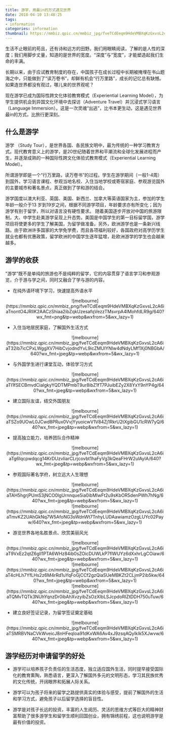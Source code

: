```yaml
---
title: 游学，用最in的方式遇见世界
date: 2018-04-10 13:48:25
tags:
- information
categories: information
thumbnail: https://mmbiz.qpic.cn/mmbiz_jpg/fveTCdEeqm9HdeVMBXqKzGxvsL2cA6iaTSZo9UOwL0JCwd8PRux0VvjYyuoicwV1V84Zj1RkrU2tXgibGU1cRW7yQ/640?wx_fmt=jpeg&tp=webp&wxfrom=5&wx_lazy=1
---
```

生活不止眼前的苟且，还有诗和远方的田野。我们用眼睛阅读，了解的是人性的深度；我们用脚步丈量，知道的是世界的宽度。“深度”与“宽度”，才能塑造起我们生命的丰满。

 

长期以来，由于应试教育制度的存在，中国孩子在成长过程中长期被掩埋在书山题海之中，只能做到了“读万卷书”，却鲜有机会“行万里路”，成长的记忆总有缺憾。如果连世界都没有观过，哪儿来的世界观呢？

 

现在游学已成为国际性跨文化体验教育模式（Experiential Learning Model），为学生提供机会到异国文化环境中去探访（Adventure Travel）并沉浸式学习语言（Language Immersion）。这是一次灵魂“出逃”，比书本更生动，这是遇见世界最in的方式，比旅行更深刻。



## 什么是游学

游学 （Study Tour），是世界各国、各民族文明中，最为传统的一种学习教育方式。现代教育意义上的游学，是20世纪随着世界和平潮流和全球化发展进程而产生，并逐渐成熟的一种国际性跨文化体验式教育模式（Experiential Learning Model）。

所谓游学即是一个“行万里路，读万卷书”的过程。学生在游学期间（一般1-4周）到国外，学习语言课程、参观当地名校、入住当地学校或寄宿家庭、参观游览国外的主要城市和著名景点，真正做到了学和游的结合。



游学国度以澳大利亚、英国、美国、新西兰、加拿大等英语国家为主，参加的学生年龄一般介于13 岁到19岁之间，根据不同游学项目，年龄要求亦有所变化；因为游学有别于留学，所以对语言没有硬性要求。 随着美国逐步开放对中国的旅游限制，大、中学生赴美游学呈现上升态势。美国是中国学生的第一目标留学国，游学项目将使更多的学生了解美国，为留学做准备。另外，欧洲游学也是一条新兴线路。由于欧洲许多国家的大学免学费，而且各项福利较好，各国政府对高学历学生就业也都有优惠政策，留学欧洲的中国学生逐年猛增，赴欧洲游学的学生也会越来越多。



## 游学的收获

"游学"既不是单纯的旅游也不是纯粹的留学，它的内容贯穿了语言学习和参观游览，介于游与学之间，同时又融合了学与游的内容。


* 在纯外语环境下学习，快速提高外语水平


<div align=center>
![melbourne](https://mmbiz.qpic.cn/mmbiz_png/fveTCdEeqm9HdeVMBXqKzGxvsL2cA6iaTnontO4JRIlK2AACzShiaa2ibZqkUzesafqVezzTMsvrpA4IMohfdLR9g/640?wx_fmt=png&tp=webp&wxfrom=5&wx_lazy=1)
</div>


* 入住当地居民家庭，了解国外生活方式
<div align=center>
![melbourne](https://mmbiz.qpic.cn/mmbiz_jpg/fveTCdEeqm9HdeVMBXqKzGxvsL2cA6iaT32ib7icCPxLWggXV7HibCvjodndYvL9icZMUIYNIw4dNdyLMf1Xj0NBGbA/640?wx_fmt=jpeg&tp=webp&wxfrom=5&wx_lazy=1)
</div>




* 与外国学生进行课堂互动，体验学习方式

<div align=center>
![melbourne](https://mmbiz.qpic.cn/mmbiz_jpg/fveTCdEeqm9HdeVMBXqKzGxvsL2cA6iaTI1fSECBmvdCialgkyYQDTMPmbT9ur8ibZ1fT7PJuibEZy2X8YxY9nYP4g/640?wx_fmt=jpeg&tp=webp&wxfrom=5&wx_lazy=1)
</div>



* 建立国际友谊，结交外国朋友

<div align=center>
![melbourne](https://mmbiz.qpic.cn/mmbiz_jpg/fveTCdEeqm9HdeVMBXqKzGxvsL2cA6iaTSZo9UOwL0JCwd8PRux0VvjYyuoicwV1V84Zj1RkrU2tXgibGU1cRW7yQ/640?wx_fmt=jpeg&tp=webp&wxfrom=5&wx_lazy=1)
</div>



* 提高独立能力，培养团队合作精神

<div align=center>
![melbourne](https://mmbiz.qpic.cn/mmbiz_jpg/fveTCdEeqm9HdeVMBXqKzGxvsL2cA6iaTg6lqcpwdqcg14KrDUzvIiarCLrjcovbt1haFyVg3kQeaFHrW2ulAyIA/640?wx_fmt=jpeg&tp=webp&wxfrom=5&wx_lazy=1)
</div>



* 参观国际著名学府，树立远大人生理想

<div align=center>
![melbourne](https://mmbiz.qpic.cn/mmbiz_jpg/fveTCdEeqm9HdeVMBXqKzGxvsL2cA6iaTAH5hgrjPUmS3jNCO0lgUrnnque5ia0ibMlwFt2u9sKbOR5denPWh7hNg/640?wx_fmt=jpeg&tp=webp&wxfrom=5&wx_lazy=1)
</div>
<div align=center>
![melbourne](https://mmbiz.qpic.cn/mmbiz_jpg/fveTCdEeqm9HdeVMBXqKzGxvsL2cA6iaTmvKZ2UAhGkNq7W5AfoNG3sWdnWt7TnhyLUDAawiamzOzgLUYc02Payw/640?wx_fmt=jpeg&tp=webp&wxfrom=5&wx_lazy=1)
</div>



* 游览世界各地名胜景点、欣赏美丽风光
<div align=center>
![melbourne](https://mmbiz.qpic.cn/mmbiz_jpg/fveTCdEeqm9HdeVMBXqKzGxvsL2cA6iaT9VxEz2qtZ6glI1PTA6WHz84ib0sZOicDUWLkP7flWUYz6dXxhrLgCOiaw/640?wx_fmt=jpeg&tp=webp&wxfrom=5&wx_lazy=1)
</div>



<div align=center>
![melbourne](https://mmbiz.qpic.cn/mmbiz_jpg/fveTCdEeqm9HdeVMBXqKzGxvsL2cA6iaT4cHLh7YfLHs2z6M4rRd1uYqFoGjCCf2gzQiaSUeMBKZt2CLjmP2ib5kw/640?wx_fmt=jpeg&tp=webp&wxfrom=5&wx_lazy=1)
</div>
<div align=center>
![melbourne](https://mmbiz.qpic.cn/mmbiz_jpg/fveTCdEeqm9HdeVMBXqKzGxvsL2cA6iaTQMvTQTk3NUhYqnzDr0ibAhXvzyibZsOzXIbLSJcpdoRIZtDDH750uTuw/640?wx_fmt=jpeg&tp=webp&wxfrom=5&wx_lazy=1)
</div>

* 建立良好签证记录，为留学签证奠定基础

<div align=center>
![melbourne](https://mmbiz.qpic.cn/mmbiz_jpg/fveTCdEeqm9HdeVMBXqKzGxvsL2cA6iaTSMRBVNaCVkWveicJ8nHFeqloa91dKxWA6Av4xJ9zsqAQyIkIk5XJwvw/640?wx_fmt=jpeg&tp=webp&wxfrom=5&wx_lazy=1)
</div>


## 游学经历对申请留学的好处

* 游学可以培养孩子负责任的生活态度，独立适应国外生活，同时提早接受国际化的教育熏陶，熟悉语言，更深入了解国外多元的文明形态，学习其民族优秀的文化传统，开阔眼界和拓展人际关系。



* 游学可以为孩子将来的留学之路提供真实的体验与感受，提前了解国外的生活和学习方式，避免孩子以后留学选择的盲目性。



* 游学是对孩子长远的投资，丰富的人生阅历、灵活的思维方式等巨大的精神财富帮助了很多游学生和留学生顺利回国创业，拥有锦绣前程，这也说明游学是最有价值的投资。    